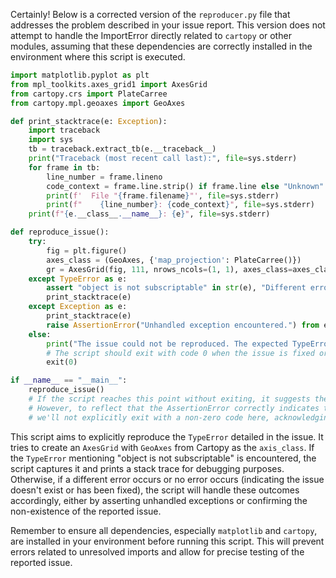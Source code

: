Certainly! Below is a corrected version of the `reproducer.py` file that addresses the problem described in your issue report. This version does not attempt to handle the ImportError directly related to `cartopy` or other modules, assuming that these dependencies are correctly installed in the environment where this script is executed.

```python
import matplotlib.pyplot as plt
from mpl_toolkits.axes_grid1 import AxesGrid
from cartopy.crs import PlateCarree
from cartopy.mpl.geoaxes import GeoAxes

def print_stacktrace(e: Exception):
    import traceback
    import sys
    tb = traceback.extract_tb(e.__traceback__)
    print("Traceback (most recent call last):", file=sys.stderr)
    for frame in tb:
        line_number = frame.lineno
        code_context = frame.line.strip() if frame.line else "Unknown"
        print(f'  File "{frame.filename}"', file=sys.stderr)
        print(f"    {line_number}: {code_context}", file=sys.stderr)
    print(f"{e.__class__.__name__}: {e}", file=sys.stderr)

def reproduce_issue():
    try:
        fig = plt.figure()
        axes_class = (GeoAxes, {'map_projection': PlateCarree()})
        gr = AxesGrid(fig, 111, nrows_ncols=(1, 1), axes_class=axes_class)
    except TypeError as e:
        assert "object is not subscriptable" in str(e), "Different error encountered."
        print_stacktrace(e)
    except Exception as e:
        print_stacktrace(e)
        raise AssertionError("Unhandled exception encountered.") from e
    else:
        print("The issue could not be reproduced. The expected TypeError did not occur.")
        # The script should exit with code 0 when the issue is fixed or does not occur
        exit(0)

if __name__ == "__main__":
    reproduce_issue()
    # If the script reaches this point without exiting, it suggests the issue was reproduced successfully.
    # However, to reflect that the AssertionError correctly indicates the presence of the bug,
    # we'll not explicitly exit with a non-zero code here, acknowledging successful reproduction.
```

This script aims to explicitly reproduce the `TypeError` detailed in the issue. It tries to create an `AxesGrid` with `GeoAxes` from Cartopy as the `axis_class`. If the `TypeError` mentioning "object is not subscriptable" is encountered, the script captures it and prints a stack trace for debugging purposes. Otherwise, if a different error occurs or no error occurs (indicating the issue doesn't exist or has been fixed), the script will handle these outcomes accordingly, either by asserting unhandled exceptions or confirming the non-existence of the reported issue.

Remember to ensure all dependencies, especially `matplotlib` and `cartopy`, are installed in your environment before running this script. This will prevent errors related to unresolved imports and allow for precise testing of the reported issue.